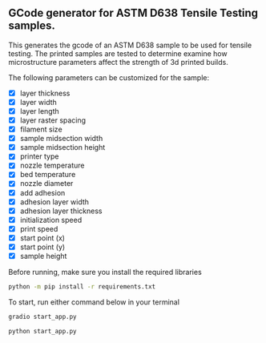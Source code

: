 ## GCode generator for ASTM D638 Tensile Testing samples.

This generates the gcode of an ASTM D638 sample to be used for tensile testing.
The printed samples are tested to determine examine how microstructure parameters affect the strength of 3d printed builds.

The following parameters can be customized for the sample:
- [x] layer thickness
- [x] layer width
- [x] layer length
- [x] layer raster spacing
- [x] filament size
- [x] sample midsection width
- [x] sample midsection height
- [x] printer type
- [x] nozzle temperature
- [x] bed temperature
- [x] nozzle diameter
- [x] add adhesion
- [x] adhesion layer width
- [x] adhesion layer thickness
- [x] initialization speed
- [x] print speed
- [x] start point (x)
- [x] start point (y)
- [x] sample height

Before running, make sure you install the required libraries
```bash
python -m pip install -r requirements.txt
```

To start, run either command below in your terminal

```bash
gradio start_app.py 
```

```bash
python start_app.py 
```